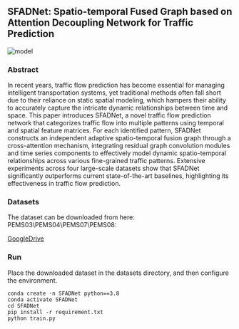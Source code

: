 ## SFADNet: Spatio-temporal Fused Graph based on Attention Decoupling Network for Traffic Prediction
![model](https://github.com/user-attachments/assets/4cb52d33-7ef6-47c2-8c17-5df6fa640899)
### Abstract
In recent years, traffic flow prediction has become essential for managing intelligent transportation systems, yet traditional methods often fall short due to their reliance on static spatial modeling, which hampers their ability to accurately capture the intricate dynamic relationships between time and space. This paper introduces SFADNet, a novel traffic flow prediction network that categorizes traffic flow into multiple patterns using temporal and spatial feature matrices. For each identified pattern, SFADNet constructs an independent adaptive spatio-temporal fusion graph through a cross-attention mechanism, integrating residual graph convolution modules and time series components to effectively model dynamic spatio-temporal relationships across various fine-grained traffic patterns. Extensive experiments across four large-scale datasets show that SFADNet significantly outperforms current state-of-the-art baselines, highlighting its effectiveness in traffic flow prediction.
### Datasets
The dataset can be downloaded from here: 
PEMS03\PEMS04\PEMS07\PEMS08:

[GoogleDrive](https://drive.google.com/file/d/1wT30D_arfFHS88w17NTc2MrOmCm9HnNY/view?usp=drive_link)
### Run
Place the downloaded dataset in the datasets directory, and then configure the environment. 


```
conda create -n SFADNet python==3.8
conda activate SFADNet
cd SFADNet
pip install -r requirement.txt
python train.py
```

